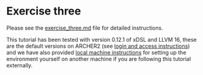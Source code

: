 # Exercise three

Please see the [exercise_three.md](exercise_three.md) file for detailed instructions.

This tutorial has been tested with version 0.12.1 of xDSL and LLVM 16, these are the default versions on ARCHER2 (see [login and access instructions](https://github.com/xdslproject/training-intro/blob/main/practical/general/ARCHER2.md)) and we have also provided [local machine instructions](https://github.com/xdslproject/training-intro/blob/main/practical/general/local.md) for setting up the environment yourself on another machine if you are following this tutorial externally.
